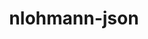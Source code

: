 ---
title: "nlohmann-json"
layout: cache
categories: [package, v0.18.1]
meta: {"versions": ["3.10.5"], "compilers": ["gcc@=7.3.1", "gcc@=7.5.0"], "oss": ["amzn2", "ubuntu18.04"], "platforms": ["linux"], "targets": ["aarch64", "graviton2", "x86_64", "x86_64_v3", "x86_64_v4"], "stacks": ["aws-ahug", "aws-ahug-aarch64", "e4s", "root"], "num_specs": 5, "num_specs_by_stack": {"e4s": 1, "root": 5, "aws-ahug": 2, "aws-ahug-aarch64": 2}}
spec_details: [{"hash": "bvw4rweh2ti7lnoi5vy4fusw2fkacxww", "compiler": "gcc@=7.5.0", "versions": ["3.10.5"], "os": "ubuntu18.04", "platform": "linux", "target": "x86_64", "variants": ["build_type=RelWithDebInfo", "~ipo", "~multiple_headers"], "stacks": ["e4s", "root"], "size": "-", "tarball": "https://binaries.spack.io/releases/v0.18.1/build_cache/linux-ubuntu18.04-x86_64/gcc-7.5.0/nlohmann-json-3.10.5/linux-ubuntu18.04-x86_64-gcc-7.5.0-nlohmann-json-3.10.5-bvw4rweh2ti7lnoi5vy4fusw2fkacxww.spack"}, {"hash": "3xo4do5evr6dsh5srs5u65w7e4axvjas", "compiler": "gcc@=7.3.1", "versions": ["3.10.5"], "os": "amzn2", "platform": "linux", "target": "x86_64_v4", "variants": ["build_type=RelWithDebInfo", "~ipo", "~multiple_headers"], "stacks": ["root", "aws-ahug"], "size": "-", "tarball": "https://binaries.spack.io/releases/v0.18.1/build_cache/linux-amzn2-x86_64_v4/gcc-7.3.1/nlohmann-json-3.10.5/linux-amzn2-x86_64_v4-gcc-7.3.1-nlohmann-json-3.10.5-3xo4do5evr6dsh5srs5u65w7e4axvjas.spack"}, {"hash": "gdlmft5rq3gznc657yyqfeyizf5kcsgr", "compiler": "gcc@=7.3.1", "versions": ["3.10.5"], "os": "amzn2", "platform": "linux", "target": "graviton2", "variants": ["build_type=RelWithDebInfo", "~ipo", "~multiple_headers"], "stacks": ["aws-ahug-aarch64", "root"], "size": "-", "tarball": "https://binaries.spack.io/releases/v0.18.1/build_cache/linux-amzn2-graviton2/gcc-7.3.1/nlohmann-json-3.10.5/linux-amzn2-graviton2-gcc-7.3.1-nlohmann-json-3.10.5-gdlmft5rq3gznc657yyqfeyizf5kcsgr.spack"}, {"hash": "xlsvkt2m5m4ufn3suwogyx36q6r3rfzo", "compiler": "gcc@=7.3.1", "versions": ["3.10.5"], "os": "amzn2", "platform": "linux", "target": "aarch64", "variants": ["build_type=RelWithDebInfo", "~ipo", "~multiple_headers"], "stacks": ["aws-ahug-aarch64", "root"], "size": "-", "tarball": "https://binaries.spack.io/releases/v0.18.1/build_cache/linux-amzn2-aarch64/gcc-7.3.1/nlohmann-json-3.10.5/linux-amzn2-aarch64-gcc-7.3.1-nlohmann-json-3.10.5-xlsvkt2m5m4ufn3suwogyx36q6r3rfzo.spack"}, {"hash": "5c77q37i4c5wrlfxberk4cmfltlrpbjs", "compiler": "gcc@=7.3.1", "versions": ["3.10.5"], "os": "amzn2", "platform": "linux", "target": "x86_64_v3", "variants": ["build_type=RelWithDebInfo", "~ipo", "~multiple_headers"], "stacks": ["root", "aws-ahug"], "size": "-", "tarball": "https://binaries.spack.io/releases/v0.18.1/build_cache/linux-amzn2-x86_64_v3/gcc-7.3.1/nlohmann-json-3.10.5/linux-amzn2-x86_64_v3-gcc-7.3.1-nlohmann-json-3.10.5-5c77q37i4c5wrlfxberk4cmfltlrpbjs.spack"}]
---